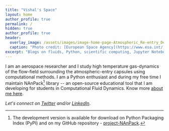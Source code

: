 ```yaml
---
title: "Vishal's Space"
layout: home
author_profile: true
permalink: /
hidden: true
author_profile: true
header:
  overlay_image: /assets/images/image-home-page-Atmospheric_Re-entry_Demonstrator.jpg
  caption: "Photo credit: [European Space Agency](https://www.esa.int/)"
excerpt: "Blogs on fluids, Python, scientific computing, Jupyter Notebooks and my experiences." 
---
```

I am an aerospace researcher and I study high temperature gas-dynamics of the flow-field surrounding the atmospheric-entry capsules using computational methods. I am a Python enthusiast and during my free time I maintain NAnPack[^ref1] library -- an open-source educational tool that I am developing for students in Computational Fluid Dynamics. Know more [about me here](/about/).

[^ref1]: The development version is available for download on Python Packaging Index (PyPI) and on my GitHub repository - [project-NAnPack](https://github.com/vxsharma-14/project-NAnPack).

*Let's connect on [Twitter](https://twitter.com/DrVishal_aero) and/or [LinkedIn](https://www.linkedin.com/in/vishalsharmaofficial/)*.  